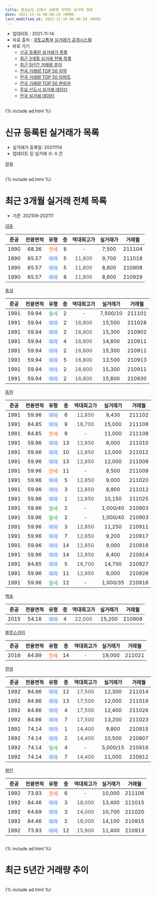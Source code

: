 ```yaml
---
title: 경상남도 김해시 삼방동 아파트 실거래 정보
date: 2021-11-14 06:48:24 +0900
last_modified_at: 2021-11-14 06:48:24 +0900
---
```


* 업데이트 : 2021-11-14
* 자료 출처 : [국토교통부 실거래가 공개시스템](http://rt.molit.go.kr)
* 바로 가기
    * [신규 등록된 실거래가 목록](#신규-등록된-실거래가-목록)
    * [최근 3개월 실거래 전체 목록](#최근-3개월-실거래-전체-목록)
    * [최근 5년간 거래량 추이](#최근-5년간-거래량-추이)
    * [전국 거래량 TOP 50 지역](https://inasie.github.io/apt-trade-info/최근-3개월-전국에서-가장-거래가-많이-발생한-지역)
    * [전국 거래량 TOP 50 아파트](https://inasie.github.io/apt-trade-info/최근-3개월-전국에서-가장-거래가-많이-발생한-아파트)
    * [전국 거래량 TOP 50 분양권](https://inasie.github.io/apt-trade-info/최근-3개월-전국에서-가장-거래가-많이-발생한-분양권)
    * [주요 신도시 실거래 데이터](https://inasie.github.io/apt-trade-info/주요-신도시)
    * [전국 실거래 데이터](https://inasie.github.io/apt-trade-info/전국)
<br>
{% include ad.html %}
<br>

# 신규 등록된 실거래가 목록
* 실거래가 등록일: 20211114
* 업데이트 된 실거래 수: 0 건

없음

<br>
{% include ad.html %}
<br>

# 최근 3개월 실거래 전체 목록
* 기준: 202109-202111


[대동](https://search.naver.com/search.naver?query=%EA%B2%BD%EC%83%81%EB%82%A8%EB%8F%84+%EA%B9%80%ED%95%B4%EC%8B%9C+%EC%82%BC%EB%B0%A9%EB%8F%99+%EB%8C%80%EB%8F%99)

|준공|전용면적|유형|층|역대최고가|실거래가|거래월|
|:---:|:---:|:---:|:---:|:---:|:---:|:---:|
|1990|68.36|<span style="color:#ff5a00">전세</span>|8|<span style="color:#444444">-</span>|7,500|211104|
|1990|65.57|<span style="color:#4285f3">매매</span>|5|<span style="color:#444444">11,800</span>|9,700|211018|
|1990|65.57|<span style="color:#4285f3">매매</span>|5|<span style="color:#444444">11,800</span>|8,600|210908|
|1990|65.57|<span style="color:#4285f3">매매</span>|8|<span style="color:#444444">11,800</span>|8,600|210929|

[동성](https://search.naver.com/search.naver?query=%EA%B2%BD%EC%83%81%EB%82%A8%EB%8F%84+%EA%B9%80%ED%95%B4%EC%8B%9C+%EC%82%BC%EB%B0%A9%EB%8F%99+%EB%8F%99%EC%84%B1)

|준공|전용면적|유형|층|역대최고가|실거래가|거래월|
|:---:|:---:|:---:|:---:|:---:|:---:|:---:|
|1991|59.94|<span style="color:#34a853">월세</span>|2|<span style="color:#444444">-</span>|7,500/10|211101|
|1991|59.94|<span style="color:#4285f3">매매</span>|2|<span style="color:#444444">16,800</span>|15,500|211028|
|1991|59.94|<span style="color:#4285f3">매매</span>|2|<span style="color:#444444">16,800</span>|15,300|210902|
|1991|59.94|<span style="color:#4285f3">매매</span>|4|<span style="color:#444444">16,800</span>|14,800|210911|
|1991|59.94|<span style="color:#4285f3">매매</span>|2|<span style="color:#444444">16,800</span>|15,300|210911|
|1991|59.94|<span style="color:#4285f3">매매</span>|5|<span style="color:#444444">16,800</span>|13,500|210913|
|1991|59.94|<span style="color:#4285f3">매매</span>|2|<span style="color:#444444">16,800</span>|15,300|210911|
|1991|59.94|<span style="color:#4285f3">매매</span>|2|<span style="color:#444444">16,800</span>|15,800|210930|

[동원](https://search.naver.com/search.naver?query=%EA%B2%BD%EC%83%81%EB%82%A8%EB%8F%84+%EA%B9%80%ED%95%B4%EC%8B%9C+%EC%82%BC%EB%B0%A9%EB%8F%99+%EB%8F%99%EC%9B%90)

|준공|전용면적|유형|층|역대최고가|실거래가|거래월|
|:---:|:---:|:---:|:---:|:---:|:---:|:---:|
|1991|59.96|<span style="color:#4285f3">매매</span>|6|<span style="color:#444444">12,850</span>|9,430|211102|
|1991|84.85|<span style="color:#4285f3">매매</span>|9|<span style="color:#444444">18,700</span>|15,000|211108|
|1991|84.85|<span style="color:#ff5a00">전세</span>|9|<span style="color:#444444">-</span>|11,000|211108|
|1991|59.96|<span style="color:#4285f3">매매</span>|13|<span style="color:#444444">12,850</span>|8,000|211010|
|1991|59.96|<span style="color:#4285f3">매매</span>|10|<span style="color:#444444">12,850</span>|12,000|211012|
|1991|59.96|<span style="color:#4285f3">매매</span>|13|<span style="color:#444444">12,850</span>|12,000|211008|
|1991|59.96|<span style="color:#ff5a00">전세</span>|11|<span style="color:#444444">-</span>|8,500|211009|
|1991|59.96|<span style="color:#4285f3">매매</span>|5|<span style="color:#444444">12,850</span>|9,000|211020|
|1991|59.96|<span style="color:#4285f3">매매</span>|3|<span style="color:#444444">12,850</span>|8,900|211012|
|1991|59.96|<span style="color:#4285f3">매매</span>|1|<span style="color:#444444">12,850</span>|10,150|211025|
|1991|59.96|<span style="color:#34a853">월세</span>|2|<span style="color:#444444">-</span>|1,000/40|210903|
|1991|59.96|<span style="color:#34a853">월세</span>|2|<span style="color:#444444">-</span>|1,000/40|210903|
|1991|59.96|<span style="color:#4285f3">매매</span>|3|<span style="color:#444444">12,850</span>|11,250|210911|
|1991|59.96|<span style="color:#4285f3">매매</span>|7|<span style="color:#444444">12,850</span>|9,200|210917|
|1991|59.96|<span style="color:#4285f3">매매</span>|14|<span style="color:#444444">12,850</span>|9,000|210916|
|1991|59.96|<span style="color:#4285f3">매매</span>|14|<span style="color:#444444">12,850</span>|8,400|210914|
|1991|84.85|<span style="color:#4285f3">매매</span>|5|<span style="color:#444444">18,700</span>|14,700|210927|
|1991|59.96|<span style="color:#4285f3">매매</span>|11|<span style="color:#444444">12,850</span>|8,000|210926|
|1991|59.96|<span style="color:#34a853">월세</span>|12|<span style="color:#444444">-</span>|1,000/35|210916|

[백송](https://search.naver.com/search.naver?query=%EA%B2%BD%EC%83%81%EB%82%A8%EB%8F%84+%EA%B9%80%ED%95%B4%EC%8B%9C+%EC%82%BC%EB%B0%A9%EB%8F%99+%EB%B0%B1%EC%86%A1)

|준공|전용면적|유형|층|역대최고가|실거래가|거래월|
|:---:|:---:|:---:|:---:|:---:|:---:|:---:|
|2015|54.16|<span style="color:#4285f3">매매</span>|4|<span style="color:#444444">22,000</span>|15,200|210908|

[블루스카이](https://search.naver.com/search.naver?query=%EA%B2%BD%EC%83%81%EB%82%A8%EB%8F%84+%EA%B9%80%ED%95%B4%EC%8B%9C+%EC%82%BC%EB%B0%A9%EB%8F%99+%EB%B8%94%EB%A3%A8%EC%8A%A4%EC%B9%B4%EC%9D%B4)

|준공|전용면적|유형|층|역대최고가|실거래가|거래월|
|:---:|:---:|:---:|:---:|:---:|:---:|:---:|
|2016|84.99|<span style="color:#ff5a00">전세</span>|14|<span style="color:#444444">-</span>|19,000|211021|

[한일](https://search.naver.com/search.naver?query=%EA%B2%BD%EC%83%81%EB%82%A8%EB%8F%84+%EA%B9%80%ED%95%B4%EC%8B%9C+%EC%82%BC%EB%B0%A9%EB%8F%99+%ED%95%9C%EC%9D%BC)

|준공|전용면적|유형|층|역대최고가|실거래가|거래월|
|:---:|:---:|:---:|:---:|:---:|:---:|:---:|
|1992|84.86|<span style="color:#4285f3">매매</span>|12|<span style="color:#444444">17,500</span>|12,300|211014|
|1992|84.86|<span style="color:#4285f3">매매</span>|13|<span style="color:#444444">17,500</span>|12,000|211019|
|1992|84.86|<span style="color:#4285f3">매매</span>|4|<span style="color:#444444">17,500</span>|12,400|211026|
|1992|84.86|<span style="color:#4285f3">매매</span>|7|<span style="color:#444444">17,500</span>|13,200|211023|
|1992|74.14|<span style="color:#4285f3">매매</span>|1|<span style="color:#444444">14,400</span>|9,800|210915|
|1992|74.14|<span style="color:#4285f3">매매</span>|2|<span style="color:#444444">14,400</span>|10,500|210907|
|1992|74.14|<span style="color:#34a853">월세</span>|4|<span style="color:#444444">-</span>|5,000/15|210916|
|1992|74.14|<span style="color:#4285f3">매매</span>|7|<span style="color:#444444">14,400</span>|11,000|210912|


<script async src="//pagead2.googlesyndication.com/pagead/js/adsbygoogle.js"></script>
<!-- 기본 -->
<ins class="adsbygoogle"
     style="display:block"
     data-ad-client="ca-pub-2446590836940007"
     data-ad-slot="1659523306"
     data-ad-format="auto"
     data-full-width-responsive="true"></ins>
<script>
(adsbygoogle = window.adsbygoogle || []).push({});
</script>


[화인](https://search.naver.com/search.naver?query=%EA%B2%BD%EC%83%81%EB%82%A8%EB%8F%84+%EA%B9%80%ED%95%B4%EC%8B%9C+%EC%82%BC%EB%B0%A9%EB%8F%99+%ED%99%94%EC%9D%B8)

|준공|전용면적|유형|층|역대최고가|실거래가|거래월|
|:---:|:---:|:---:|:---:|:---:|:---:|:---:|
|1992|73.93|<span style="color:#ff5a00">전세</span>|6|<span style="color:#444444">-</span>|10,000|211106|
|1992|84.46|<span style="color:#4285f3">매매</span>|3|<span style="color:#444444">18,000</span>|13,400|211015|
|1992|64.69|<span style="color:#4285f3">매매</span>|3|<span style="color:#444444">14,000</span>|10,700|211020|
|1992|84.46|<span style="color:#4285f3">매매</span>|2|<span style="color:#444444">18,000</span>|14,100|210915|
|1992|73.93|<span style="color:#4285f3">매매</span>|12|<span style="color:#444444">15,900</span>|11,400|210913|


<br>
{% include ad.html %}
<br>

# 최근 5년간 거래량 추이


<div style="width:100%;">
    <canvas id="deal_progress" height="200"></canvas>
</div>

<script>
new Chart(document.getElementById("deal_progress"), {
    type: 'line',
    data: {
        labels: ['201611','201612','201701','201702','201703','201704','201705','201706','201707','201708','201709','201710','201711','201712','201801','201802','201803','201804','201805','201806','201807','201808','201809','201810','201811','201812','201901','201902','201903','201904','201905','201906','201907','201908','201909','201910','201911','201912','202001','202002','202003','202004','202005','202006','202007','202008','202009','202010','202011','202012','202101','202102','202103','202104','202105','202106','202107','202108','202109','202110','202111'],
        datasets: [{
            label: '매매',
            pointRadius: 1,
            data: [26, 14, 11, 19, 23, 25, 17, 30, 14, 20, 11, 6, 12, 11, 11, 14, 11, 13, 6, 18, 4, 5, 17, 17, 19, 8, 7, 8, 14, 14, 16, 11, 8, 10, 8, 17, 15, 15, 9, 12, 10, 10, 9, 14, 12, 15, 21, 20, 27, 46, 29, 21, 25, 30, 35, 33, 19, 21, 20, 14, 2],
            borderColor: "rgba(255, 201, 14, 1)",
            backgroundColor: "rgba(255, 201, 14, 0.5)",
            fill: false,
            lineTension: 0
        },{
            label: '전월세',
            pointRadius: 1,
            data: [13, 9, 1, 7, 12, 7, 8, 4, 6, 12, 10, 10, 5, 5, 6, 6, 9, 10, 6, 7, 11, 5, 6, 8, 10, 9, 5, 10, 11, 9, 7, 8, 12, 12, 8, 10, 17, 8, 13, 6, 10, 11, 8, 8, 7, 4, 12, 2, 10, 11, 11, 7, 8, 9, 16, 12, 7, 7, 4, 2, 4],
            borderColor: "rgba(0, 141, 185, 1)",
            backgroundColor: "rgba(0, 141, 185, 0.5)",
            fill: false,
            lineTension: 0
        }
        ]
    },
    options: {
        responsive: true,
        title: {
            display: false
        },
        tooltips: {
            mode: 'index',
            intersect: false
        },
        hover: {
            mode: 'nearest',
            intersect: true
        },
        scales: {
            xAxes: [{
                display: true,
                scaleLabel: {
                    display: true,
                    labelString: '년/월'
                }
            }],
            yAxes: [{
                display: true,
                ticks: {
                    suggestedMin: 0,
                },
                scaleLabel: {
                    display: true,
                    labelString: '실거래 수'
                }
            }]
        }
    }
});

</script>


<br>
{% include ad.html %}
<br>

